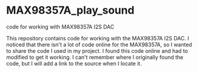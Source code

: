 # MAX98357A_play_sound
code for working with MAX98357A I2S DAC

This repository contains code for working with the MAX98357A I2S DAC. I noticed that there isn't a lot of code online for the MAX98357A, so I wanted to share the code I used in my project. I found this code online and had to modified to get it working. I can't remember where I originally found the code, but I will add a link to the source when I locate it.
